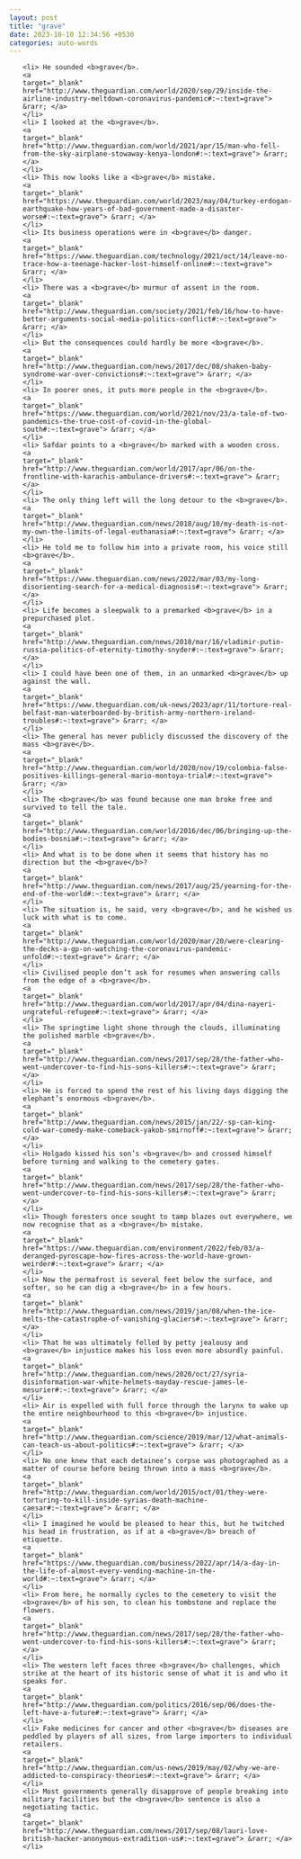 ```yaml
---
layout: post
title: "grave"
date: 2023-10-10 12:34:56 +0530
categories: auto-words
---
```

<ol>

    <li> He sounded <b>grave</b>.
    <a 
    target="_blank" 
    href="http://www.theguardian.com/world/2020/sep/29/inside-the-airline-industry-meltdown-coronavirus-pandemic#:~:text=grave"> &rarr; </a>
    </li>
    <li> I looked at the <b>grave</b>.
    <a 
    target="_blank" 
    href="http://www.theguardian.com/world/2021/apr/15/man-who-fell-from-the-sky-airplane-stowaway-kenya-london#:~:text=grave"> &rarr; </a>
    </li>
    <li> This now looks like a <b>grave</b> mistake.
    <a 
    target="_blank" 
    href="https://www.theguardian.com/world/2023/may/04/turkey-erdogan-earthquake-how-years-of-bad-government-made-a-disaster-worse#:~:text=grave"> &rarr; </a>
    </li>
    <li> Its business operations were in <b>grave</b> danger.
    <a 
    target="_blank" 
    href="https://www.theguardian.com/technology/2021/oct/14/leave-no-trace-how-a-teenage-hacker-lost-himself-online#:~:text=grave"> &rarr; </a>
    </li>
    <li> There was a <b>grave</b> murmur of assent in the room.
    <a 
    target="_blank" 
    href="http://www.theguardian.com/society/2021/feb/16/how-to-have-better-arguments-social-media-politics-conflict#:~:text=grave"> &rarr; </a>
    </li>
    <li> But the consequences could hardly be more <b>grave</b>.
    <a 
    target="_blank" 
    href="http://www.theguardian.com/news/2017/dec/08/shaken-baby-syndrome-war-over-convictions#:~:text=grave"> &rarr; </a>
    </li>
    <li> In poorer ones, it puts more people in the <b>grave</b>.
    <a 
    target="_blank" 
    href="https://www.theguardian.com/world/2021/nov/23/a-tale-of-two-pandemics-the-true-cost-of-covid-in-the-global-south#:~:text=grave"> &rarr; </a>
    </li>
    <li> Safdar points to a <b>grave</b> marked with a wooden cross.
    <a 
    target="_blank" 
    href="http://www.theguardian.com/world/2017/apr/06/on-the-frontline-with-karachis-ambulance-drivers#:~:text=grave"> &rarr; </a>
    </li>
    <li> The only thing left will the long detour to the <b>grave</b>.
    <a 
    target="_blank" 
    href="http://www.theguardian.com/news/2018/aug/10/my-death-is-not-my-own-the-limits-of-legal-euthanasia#:~:text=grave"> &rarr; </a>
    </li>
    <li> He told me to follow him into a private room, his voice still <b>grave</b>.
    <a 
    target="_blank" 
    href="https://www.theguardian.com/news/2022/mar/03/my-long-disorienting-search-for-a-medical-diagnosis#:~:text=grave"> &rarr; </a>
    </li>
    <li> Life becomes a sleepwalk to a premarked <b>grave</b> in a prepurchased plot.
    <a 
    target="_blank" 
    href="http://www.theguardian.com/news/2018/mar/16/vladimir-putin-russia-politics-of-eternity-timothy-snyder#:~:text=grave"> &rarr; </a>
    </li>
    <li> I could have been one of them, in an unmarked <b>grave</b> up against the wall.
    <a 
    target="_blank" 
    href="https://www.theguardian.com/uk-news/2023/apr/11/torture-real-belfast-man-waterboarded-by-british-army-northern-ireland-troubles#:~:text=grave"> &rarr; </a>
    </li>
    <li> The general has never publicly discussed the discovery of the mass <b>grave</b>.
    <a 
    target="_blank" 
    href="http://www.theguardian.com/world/2020/nov/19/colombia-false-positives-killings-general-mario-montoya-trial#:~:text=grave"> &rarr; </a>
    </li>
    <li> The <b>grave</b> was found because one man broke free and survived to tell the tale.
    <a 
    target="_blank" 
    href="http://www.theguardian.com/world/2016/dec/06/bringing-up-the-bodies-bosnia#:~:text=grave"> &rarr; </a>
    </li>
    <li> And what is to be done when it seems that history has no direction but the <b>grave</b>?
    <a 
    target="_blank" 
    href="http://www.theguardian.com/news/2017/aug/25/yearning-for-the-end-of-the-world#:~:text=grave"> &rarr; </a>
    </li>
    <li> The situation is, he said, very <b>grave</b>, and he wished us luck with what is to come.
    <a 
    target="_blank" 
    href="http://www.theguardian.com/world/2020/mar/20/were-clearing-the-decks-a-gp-on-watching-the-coronavirus-pandemic-unfold#:~:text=grave"> &rarr; </a>
    </li>
    <li> Civilised people don’t ask for resumes when answering calls from the edge of a <b>grave</b>.
    <a 
    target="_blank" 
    href="http://www.theguardian.com/world/2017/apr/04/dina-nayeri-ungrateful-refugee#:~:text=grave"> &rarr; </a>
    </li>
    <li> The springtime light shone through the clouds, illuminating the polished marble <b>grave</b>.
    <a 
    target="_blank" 
    href="http://www.theguardian.com/news/2017/sep/28/the-father-who-went-undercover-to-find-his-sons-killers#:~:text=grave"> &rarr; </a>
    </li>
    <li> He is forced to spend the rest of his living days digging the elephant’s enormous <b>grave</b>.
    <a 
    target="_blank" 
    href="http://www.theguardian.com/news/2015/jan/22/-sp-can-king-cold-war-comedy-make-comeback-yakob-smirnoff#:~:text=grave"> &rarr; </a>
    </li>
    <li> Holgado kissed his son’s <b>grave</b> and crossed himself before turning and walking to the cemetery gates.
    <a 
    target="_blank" 
    href="http://www.theguardian.com/news/2017/sep/28/the-father-who-went-undercover-to-find-his-sons-killers#:~:text=grave"> &rarr; </a>
    </li>
    <li> Though foresters once sought to tamp blazes out everywhere, we now recognise that as a <b>grave</b> mistake.
    <a 
    target="_blank" 
    href="https://www.theguardian.com/environment/2022/feb/03/a-deranged-pyroscape-how-fires-across-the-world-have-grown-weirder#:~:text=grave"> &rarr; </a>
    </li>
    <li> Now the permafrost is several feet below the surface, and softer, so he can dig a <b>grave</b> in a few hours.
    <a 
    target="_blank" 
    href="http://www.theguardian.com/news/2019/jan/08/when-the-ice-melts-the-catastrophe-of-vanishing-glaciers#:~:text=grave"> &rarr; </a>
    </li>
    <li> That he was ultimately felled by petty jealousy and <b>grave</b> injustice makes his loss even more absurdly painful.
    <a 
    target="_blank" 
    href="http://www.theguardian.com/news/2020/oct/27/syria-disinformation-war-white-helmets-mayday-rescue-james-le-mesurier#:~:text=grave"> &rarr; </a>
    </li>
    <li> Air is expelled with full force through the larynx to wake up the entire neighbourhood to this <b>grave</b> injustice.
    <a 
    target="_blank" 
    href="http://www.theguardian.com/science/2019/mar/12/what-animals-can-teach-us-about-politics#:~:text=grave"> &rarr; </a>
    </li>
    <li> No one knew that each detainee’s corpse was photographed as a matter of course before being thrown into a mass <b>grave</b>.
    <a 
    target="_blank" 
    href="http://www.theguardian.com/world/2015/oct/01/they-were-torturing-to-kill-inside-syrias-death-machine-caesar#:~:text=grave"> &rarr; </a>
    </li>
    <li> I imagined he would be pleased to hear this, but he twitched his head in frustration, as if at a <b>grave</b> breach of etiquette.
    <a 
    target="_blank" 
    href="https://www.theguardian.com/business/2022/apr/14/a-day-in-the-life-of-almost-every-vending-machine-in-the-world#:~:text=grave"> &rarr; </a>
    </li>
    <li> From here, he normally cycles to the cemetery to visit the <b>grave</b> of his son, to clean his tombstone and replace the flowers.
    <a 
    target="_blank" 
    href="http://www.theguardian.com/news/2017/sep/28/the-father-who-went-undercover-to-find-his-sons-killers#:~:text=grave"> &rarr; </a>
    </li>
    <li> The western left faces three <b>grave</b> challenges, which strike at the heart of its historic sense of what it is and who it speaks for.
    <a 
    target="_blank" 
    href="http://www.theguardian.com/politics/2016/sep/06/does-the-left-have-a-future#:~:text=grave"> &rarr; </a>
    </li>
    <li> Fake medicines for cancer and other <b>grave</b> diseases are peddled by players of all sizes, from large importers to individual retailers.
    <a 
    target="_blank" 
    href="http://www.theguardian.com/us-news/2019/may/02/why-we-are-addicted-to-conspiracy-theories#:~:text=grave"> &rarr; </a>
    </li>
    <li> Most governments generally disapprove of people breaking into military facilities but the <b>grave</b> sentence is also a negotiating tactic.
    <a 
    target="_blank" 
    href="http://www.theguardian.com/news/2017/sep/08/lauri-love-british-hacker-anonymous-extradition-us#:~:text=grave"> &rarr; </a>
    </li>
